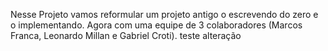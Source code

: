 Nesse Projeto vamos reformular um projeto antigo o escrevendo do zero e o implementando.
Agora com uma equipe de 3 colaboradores (Marcos Franca, Leonardo Millan e Gabriel Croti).
teste alteração